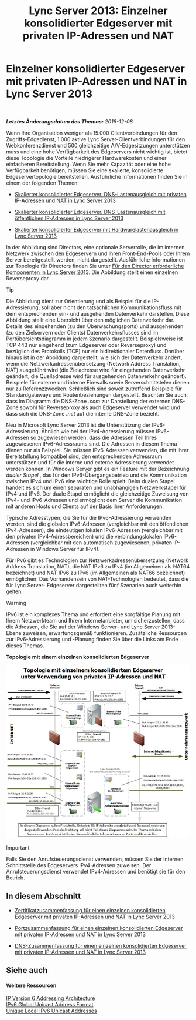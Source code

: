 ﻿---
title: 'Lync Server 2013: Einzelner konsolidierter Edgeserver mit privaten IP-Adressen und NAT'
TOCTitle: Einzelner konsolidierter Edgeserver mit privaten IP-Adressen und NAT
ms:assetid: e1e5189e-f17d-45e9-b177-e0e6f97f8951
ms:mtpsurl: https://technet.microsoft.com/de-de/library/Gg399001(v=OCS.15)
ms:contentKeyID: 49295677
ms.date: 12/10/2016
mtps_version: v=OCS.15
ms.translationtype: HT
---

# Einzelner konsolidierter Edgeserver mit privaten IP-Adressen und NAT in Lync Server 2013

 

_**Letztes Änderungsdatum des Themas:** 2016-12-08_

Wenn Ihre Organisation weniger als 15.000 Clientverbindungen für den Zugriffs-Edgedienst, 1.000 aktive Lync Server-Clientverbindungen für den Webkonferenzdienst und 500 gleichzeitige A/V-Edgesitzungen unterstützen muss und eine hohe Verfügbarkeit des Edgeservers nicht wichtig ist, bietet diese Topologie die Vorteile niedrigerer Hardwarekosten und einer einfacheren Bereitstellung. Wenn Sie mehr Kapazität oder eine hohe Verfügbarkeit benötigen, müssen Sie eine skalierte, konsolidierte Edgeservertopologie bereitstellen. Ausführliche Informationen finden Sie in einem der folgenden Themen:

  -   
    [Skalierter konsolidierter Edgeserver, DNS-Lastenausgleich mit privaten IP-Adressen und NAT in Lync Server 2013](lync-server-2013-scaled-consolidated-edge-dns-load-balancing-with-private-ip-addresses-using-nat.md)

  -   
    [Skalierter konsolidierter Edgeserver, DNS-Lastenausgleich mit öffentlichen IP-Adressen in Lync Server 2013](lync-server-2013-scaled-consolidated-edge-dns-load-balancing-with-public-ip-addresses.md)

  -   
    [Skalierter konsolidierter Edgeserver mit Hardwarelastenausgleich in Lync Server 2013](lync-server-2013-scaled-consolidated-edge-with-hardware-load-balancers.md)

In der Abbildung sind Directors, eine optionale Serverrolle, die im internen Netzwerk zwischen den Edgeservern und Ihren Front-End-Pools oder Ihrem Server bereitgestellt werden, nicht dargestellt. Ausführliche Informationen zur Topologie für Directors finden Sie unter [Für den Director erforderliche Komponenten in Lync Server 2013](lync-server-2013-components-required-for-the-director.md). Die Abbildung stellt einen einzelnen Reverseproxy dar.


> [!TIP]
> Die Abbildung dient zur Orientierung und als Beispiel für die IP-Adressierung, soll aber nicht den tatsächlichen Kommunikationsfluss mit dem entsprechenden ein- und ausgehenden Datenverkehr darstellen. Diese Abbildung stellt eine Übersicht über den möglichen Datenverkehr dar. Details des eingehenden (zu den Überwachungsports) und ausgehenden (zu den Zielservern oder Clients) Datenverkehrsflusses sind im Portübersichtsdiagramm in jedem Szenario dargestellt. Beispielsweise ist TCP&nbsp;443 nur eingehend (zum Edgeserver oder Reverseproxy) und bezüglich des Protokolls (TCP) nur ein bidirektionaler Datenfluss. Darüber hinaus ist in der Abbildung dargestellt, wie sich der Datenverkehr ändert, wenn die Netzwerkadressenübersetzung (Network Address Translation, NAT) ausgeführt wird (die Zieladresse wird für eingehenden Datenverkehr geändert, die Quelladresse wird für ausgehenden Datenverkehr geändert). Beispiele für externe und interne Firewalls sowie Serverschnittstelen dienen nur zu Referenzzwecken. Schließlich sind soweit zutreffend Beispiele für Standardgateways und Routenbeziehungen dargestellt. Beachten Sie auch, dass im Diagramm die DNS-Zone <EM>.com</EM> zur Darstellung der externen DNS-Zone sowohl für Reverseproxy als auch Edgeserver verwendet wird und dass sich die DNS-Zone <EM>.net</EM> auf die interne DNS-Zone bezieht.



Neu in Microsoft Lync Server 2013 ist die Unterstützung der IPv6-Adressierung. Ähnlich wie bei der IPv4-Adressierung müssen IPv6-Adressen so zugewiesen werden, dass die Adressen Teil Ihres zugewiesenen IPv6-Adressraums sind. Die Adressen in diesem Thema dienen nur als Beispiel. Sie müssen IPv6-Adressen verwenden, die mit Ihrer Bereitstellung kompatibel sind, den entsprechenden Adressraum unterstützen und für die interne und externe Adressierung verwendet werden können. In Windows Server gibt es ein Feature mit der Bezeichnung *dualer Stapel* , das für den IPv6-Übergangsbetrieb und die Kommunikation zwischen IPv4 und IPv6 eine wichtige Rolle spielt. Beim dualen Stapel handelt es sich um einen separaten und unabhängigen Netzwerkstapel für IPv4 und IPv6. Der duale Stapel ermöglicht die gleichzeitige Zuweisung von IPv4- und IPv6-Adressen und ermöglicht dem Server die Kommunikation mit anderen Hosts und Clients auf der Basis ihrer Anforderungen.

Typische Adresstypen, die Sie für die IPv6-Adressierung verwenden werden, sind die globalen IPv6-Adressen (vergleichbar mit den öffentlichen IPv4-Adressen), die eindeutigen lokalen IPv6-Adressen (vergleichbar mit den privaten IPv4-Adressbereichen) und die verbindungslokalen IPv6-Adressen (vergleichbar mit den automatisch zugewiesenen, privaten IP-Adressen in Windows Server für IPv4).

Für IPv6 gibt es Technologien zur Netzwerkadressenübersetzung (Network Address Translation, NAT), die NAT IPv6 zu IPv4 (im Allgemeinen als NAT64 bezeichnet) und NAT IPv6 zu IPv6 (im Allgemeinen als NAT66 bezeichnet) ermöglichen. Das Vorhandensein von NAT-Technologien bedeutet, dass die für Lync Server- Edgeserver dargestellten fünf Szenarien auch weiterhin gelten.


> [!WARNING]
> IPv6 ist ein komplexes Thema und erfordert eine sorgfältige Planung mit Ihrem Netzwerkteam und Ihrem Internetanbieter, um sicherzustellen, dass die Adressen, die Sie auf der Windows Server- und Lync Server 2013-Ebene zuweisen, erwartungsgemäß funktionieren. Zusätzliche Ressourcen zur IPv6-Adressierung und -Planung finden Sie über die Links am Ende dieses Themas.



**Topologie mit einem einzelnen konsolidierten Edgeserver**

![Einzelner konsolidierter Edgeserver – Topologie](images/Gg399001.d9b889c1-587c-4732-9b68-841186ccff78(OCS.15).jpg "Einzelner konsolidierter Edgeserver – Topologie")


> [!IMPORTANT]
> Falls Sie den Anrufsteuerungsdienst verwenden, müssen Sie der internen Schnittstelle des Edgeservers IPv4-Adressen zuweisen. Der Anrufsteuerungsdienst verwendet IPv4-Adressen und benötigt sie für den Betrieb.



## In diesem Abschnitt

  - [Zertifikatzusammenfassung für einen einzelnen konsolidierten Edgeserver mit privaten IP-Adressen und NAT in Lync Server 2013](lync-server-2013-certificate-summary-single-consolidated-edge-with-private-ip-addresses-using-nat.md)

  - [Portzusammenfassung für einen einzelnen konsolidierten Edgeserver mit privaten IP-Adressen und NAT in Lync Server 2013](lync-server-2013-port-summary-single-consolidated-edge-with-private-ip-addresses-using-nat.md)

  - [DNS-Zusammenfassung für einen einzelnen konsolidierten Edgeserver mit privaten IP-Adressen und NAT in Lync Server 2013](lync-server-2013-dns-summary-single-consolidated-edge-with-private-ip-addresses-using-nat.md)

## Siehe auch

#### Weitere Ressourcen

[IP Version 6 Addressing Architecture](http://tools.ietf.org/html/rfc4291)  
[IPv6 Global Unicast Address Format](http://tools.ietf.org/html/rfc3587)  
[Unique Local IPv6 Unicast Addresses](http://tools.ietf.org/html/rfc4193)

